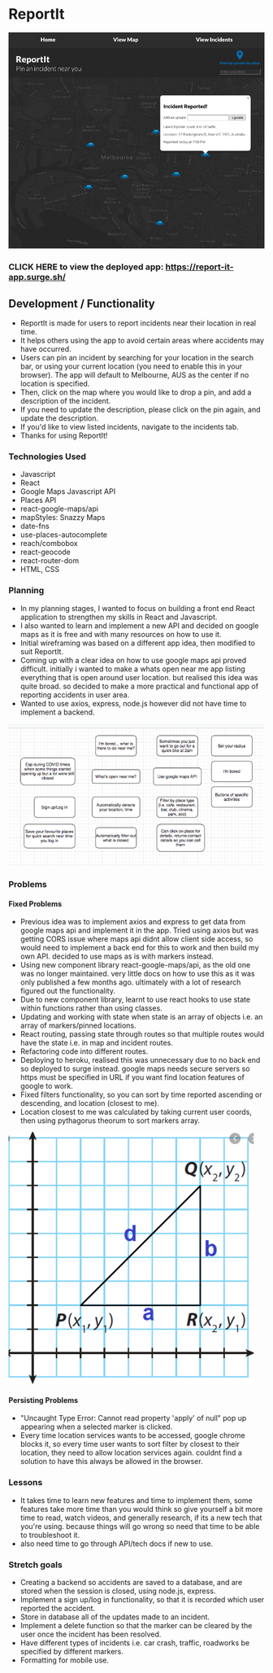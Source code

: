 # ReportIt

![report it](/app-img.png)

### CLICK HERE to view the deployed app: https://report-it-app.surge.sh/

## Development / Functionality 

- ReportIt is made for users to report incidents near their location in real time.
- It helps others using the app to avoid certain areas where accidents may have occurred.
- Users can pin an incident by searching for your location in the search bar, or using your current location (you need to enable this in your browser). The app will default to Melbourne, AUS as the center if no location is specified. 
- Then, click on the map where you would like to drop a pin, and add a description of the incident.
- If you need to update the description, please click on the pin again, and update the description.
- If you'd like to view listed incidents, navigate to the incidents tab. 
- Thanks for using ReportIt!

### Technologies Used 

- Javascript
- React 
- Google Maps Javascript API 
- Places API 
- react-google-maps/api
- mapStyles: Snazzy Maps
- date-fns
- use-places-autocomplete
- reach/combobox
- react-geocode
- react-router-dom
- HTML, CSS 

### Planning 

- In my planning stages, I wanted to focus on building a front end React application to strengthen my skills in React and Javascript. 
- I also wanted to learn and implement a new API and decided on google maps as it is free and with many resources on how to use it. 
- Initial wireframing was based on a different app idea, then modified to suit ReportIt.
- Coming up with a clear idea on how to use google maps api proved difficult. initially i wanted to make a whats open near me app listing everything that is open around user location. but realised this idea was quite broad. so decided to make a more practical and functional app of reporting accidents in user area. 
- Wanted to use axios, express, node.js however did not have time to implement a backend. 

![whats open](/whats_open.png)

### Problems 

#### Fixed Problems 

- Previous idea was to implement axios and express to get data from google maps api and implement it in the app. Tried using axios but was getting CORS issue where maps api didnt allow client side access, so would need to implement a back end for this to work and then build my own API. decided to use maps as is with markers instead. 
- Using new component library react-google-maps/api, as the old one was no longer maintained. very little docs on how to use this as it was only published a few months ago. ultimately with a lot of research figured out the functionality. 
- Due to new component library, learnt to use react hooks to use state within functions rather than using classes.
- Updating and working with state when state is an array of objects i.e. an array of markers/pinned locations.
- React routing, passing state through routes so that multiple routes would have the state i.e. in map and incident routes. 
- Refactoring code into different routes.
- Deploying to heroku, realised this was unnecessary due to no back end so deployed to surge instead. google maps needs secure servers so https must be specified in URL if you want find location features of google to work. 
- Fixed filters functionality, so you can sort by time reported ascending or descending, and location (closest to me).
- Location closest to me was calculated by taking current user coords, then using pythagorus theorum to sort markers array. 

![pythagorus](/pythagorus.png)

#### Persisting Problems 

- "Uncaught Type Error: Cannot read property 'apply' of null" pop up appearing when a selected marker is clicked. 
- Every time location services wants to be accessed, google chrome blocks it, so every time user wants to sort filter by closest to their location, they need to allow location services again. couldnt find a solution to have this always be allowed in the browser. 

### Lessons 

- It takes time to learn new features and time to implement them, some features take more time than you would think so give yourself a bit more time to read, watch videos, and generally research, if its a new tech that you're using. because things will go wrong so need that time to be able to troubleshoot it.
- also need time to go through API/tech docs if new to use.

### Stretch goals 

- Creating a backend so accidents are saved to a database, and are stored when the session is closed, using node.js, express.
- Implement a sign up/log in functionality, so that it is recorded which user reported the accident.
- Store in database all of the updates made to an incident. 
- Implement a delete function so that the marker can be cleared by the user once the incident has been resolved. 
- Have different types of incidents i.e. car crash, traffic, roadworks be specified by different markers. 
- Formatting for mobile use.
